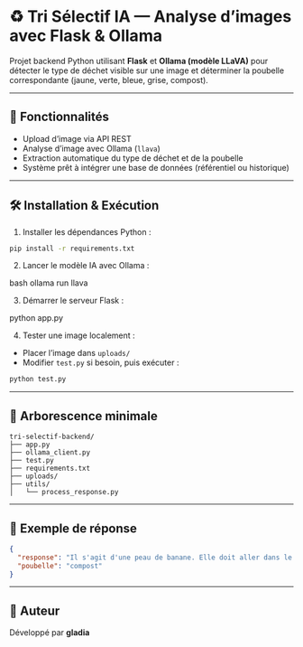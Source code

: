 
# ♻️ Tri Sélectif IA — Analyse d’images avec Flask & Ollama

Projet backend Python utilisant **Flask** et **Ollama (modèle LLaVA)** pour détecter le type de déchet visible sur une image et déterminer la poubelle correspondante (jaune, verte, bleue, grise, compost).

---

## 🚀 Fonctionnalités

- Upload d’image via API REST
- Analyse d’image avec Ollama (`llava`)
- Extraction automatique du type de déchet et de la poubelle
- Système prêt à intégrer une base de données (référentiel ou historique)

---

## 🛠 Installation & Exécution

1. Installer les dépendances Python :

```bash
pip install -r requirements.txt
```

2. Lancer le modèle IA avec Ollama :

bash
ollama run llava


3. Démarrer le serveur Flask :

python app.py

4. Tester une image localement :

- Placer l’image dans `uploads/`
- Modifier `test.py` si besoin, puis exécuter :

```bash
python test.py
```

---

## 📁 Arborescence minimale

```
tri-selectif-backend/
├── app.py
├── ollama_client.py
├── test.py
├── requirements.txt
├── uploads/
├── utils/
│   └── process_response.py
```

---

## 📌 Exemple de réponse

```json
{
  "response": "Il s'agit d'une peau de banane. Elle doit aller dans le compost.",
  "poubelle": "compost"
}
```

---

## 👤 Auteur

Développé par **gladia**  